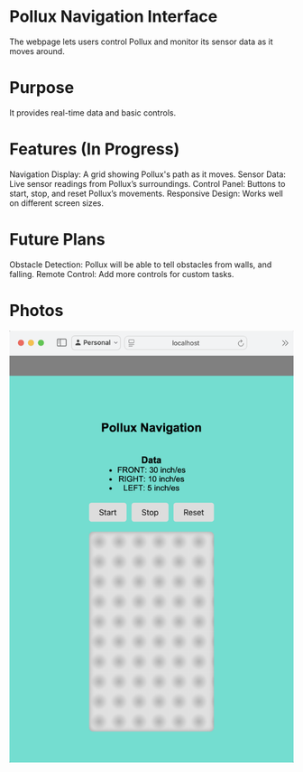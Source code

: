 # Pollux Navigation Interface

The webpage lets users control Pollux and monitor its sensor data as it moves around.

# Purpose 
It provides real-time data and basic controls.


# Features (In Progress)
Navigation Display: A grid showing Pollux's path as it moves.
Sensor Data: Live sensor readings from Pollux’s surroundings.
Control Panel: Buttons to start, stop, and reset Pollux’s movements.
Responsive Design: Works well on different screen sizes.


# Future Plans
Obstacle Detection: Pollux will be able to tell obstacles from walls, and falling.
Remote Control: Add more controls for custom tasks.




# Photos

![scren](pollux.png)
